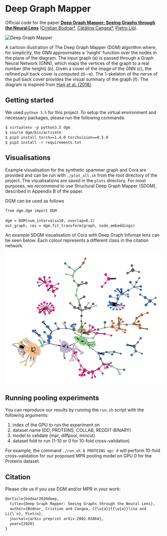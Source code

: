 # Deep Graph Mapper
Official code for the paper [**Deep Graph Mapper: Seeing Graphs through the Neural Lens**](https://arxiv.org/abs/2002.03864) ([Cristian Bodnar*](https://crisbodnar.github.io/), [Cătălina Cangea*](https://catalinacangea.netlify.com/), [Pietro Liò](https://www.cl.cam.ac.uk/~pl219/)).

![Deep Graph Mapper](figures/dgm.png)


A cartoon illustration of The Deep Graph Mapper (DGM) algorithm where, for simplicity, the GNN approximates a `height' function 
over the nodes in the plane of the diagram. The input graph (a) is passed through a Graph Neural Network (GNN), 
which maps the vertices of the graph to a real number (the height) (b). 
Given a cover of the image of the GNN (c), the refined pull back cover is computed (d--e). 
The 1-skeleton of the nerve of the pull back cover provides the visual summary of the graph (f). 
The diagram is inspired from [Hajij et al. (2018)](https://arxiv.org/abs/1804.11242).

## Getting started
We used `python 3.5` for this project. To setup the virtual environment and necessary packages, please run the following commands:
```
$ virtualenv -p python3.5 dgm
$ source dgm/bin/activate
$ pip3 install torch==1.4.0 torchvision==0.5.0
$ pip3 install -r requirements.txt
```

## Visualisations

Example visualisation for the synthetic spammer graph and Cora are provided and can be run 
with ```./plot_all.sh``` from the root directory of the project. The visualisations are saved 
in the ```plots``` directory. For most purposes, we recommend to use Structural Deep Graph Mapper (SDGM),
described in Appendix B of the paper. 

DGM can be used as follows

```
from dgm.dgm import DGM

dgm = DGM(num_intervals=10, overlap=0.1)
out_graph, res = dgm.fit_transform(graph, node_embeddings)

```

An example SDGM visualisation of Cora with Deep Graph Infomax lens can be seen below. Each colour represents a 
different class in the citation network. 

![Structural Deep Graph Mapper Cora](figures/sdgm_cora_dgi_embed_labeled.png)


## Running pooling experiments
You can reproduce our results by running the `run.sh` script with the following arguments:
1. index of the GPU to run the experiment on
2. dataset name (DD, PROTEINS, COLLAB, REDDIT-BINARY)
3. model to validate (mpr, diffpool, mincut)
4. dataset fold to run (1-10 or 0 for 10-fold cross-validation)

For example, the command `./run.sh 0 PROTEINS mpr 0` will perform 10-fold cross-validation for our proposed MPR pooling model on GPU 0 for the Proteins dataset.


## Citation
Please cite us if you use DGM and/or MPR in your work:
```
@article{bodnar2020deep,
  title={Deep Graph Mapper: Seeing Graphs through the Neural Lens},
  author={Bodnar, Cristian and Cangea, C{\u{a}}t{\u{a}}lina and Li{\`o}, Pietro},
  journal={arXiv preprint arXiv:2002.03864},
  year={2020}
}
```
